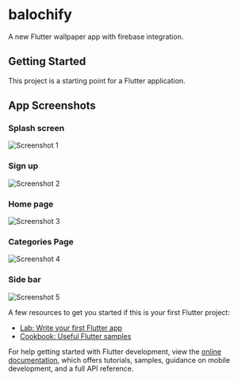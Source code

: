 # balochify

A new Flutter wallpaper app with firebase integration.

## Getting Started

This project is a starting point for a Flutter application.

## App Screenshots

### Splash screen 
![Screenshot 1](assets/images/screenshot/s1.jpg)

### Sign up 
![Screenshot 2](assets/images/screenshot/s2.jpg)

### Home page 
![Screenshot 3](assets/images/screenshot/s3.jpg)

### Categories Page   
![Screenshot 4](assets/images/screenshot/s4.jpg)

### Side bar 
![Screenshot 5](assets/images/screenshot/s5.jpg)



A few resources to get you started if this is your first Flutter project:

- [Lab: Write your first Flutter app](https://docs.flutter.dev/get-started/codelab)
- [Cookbook: Useful Flutter samples](https://docs.flutter.dev/cookbook)

For help getting started with Flutter development, view the
[online documentation](https://docs.flutter.dev/), which offers tutorials,
samples, guidance on mobile development, and a full API reference.
